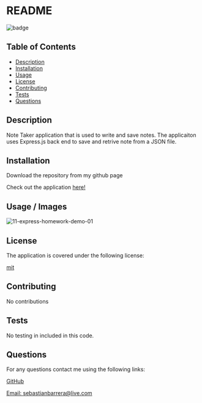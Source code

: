   
  # README

  
  ![badge](https://img.shields.io/badge/license-mit-blue)
    

  ## Table of Contents 
  * [Description](#description)
  * [Installation](#installation)
  * [Usage](#usage)
  * [License](#license)
  * [Contributing](#contributing)
  * [Tests](#tests)
  * [Questions](#questions)

  ## Description

  Note Taker application that is used to write and save notes. The applicaiton uses Express.js back end to save and retrive note from a JSON file. 

  ## Installation

  Download the repository from my github page
  
  Check out the application [here!](https://floating-wave-37881.herokuapp.com/)

  ## Usage / Images 

 
  ![11-express-homework-demo-01](https://user-images.githubusercontent.com/108836644/222875370-eb0c36f3-7662-407e-ad37-662a44647b7b.png)

  
  ## License
  The application is covered under the following license:
  
  [mit](https://choosealicense.com/licenses/mit)
    
    
  
  ## Contributing
  
 No contributions 

  ## Tests

  No testing in included in this code.

  ## Questions
  For any questions contact me using the following links:

  [GitHub](https://github.com/BARRERSE)
  
  [Email: sebastianbarrera@live.com](mailto:sebastianbarrera@live.com)
